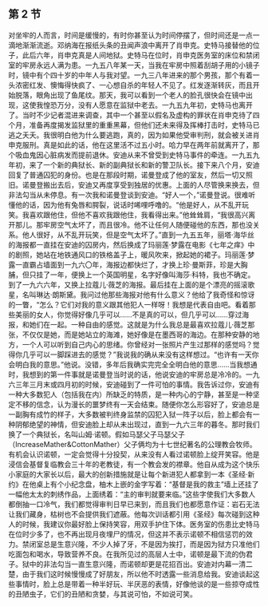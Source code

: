 ## 第 2 节

对坐牢的人而言，时间是缓慢的，有时你甚至认为时间停摆了，但时间还是一点一滴地渐渐流逝。邓纳海在报纸头条的丑闻声浪中离开了肖申克。史特马接替他的位子，此后六年，肖申克真是人间地狱。史特马在位时，肖申克医务室的床位和禁闭室的牢房永远人满为患。一九五八年某一天，当我在牢房中照着刮胡子用的小镜子时，镜中有个四十岁的中年人与我对望。一九三八年进来的那个男孩，那个有着一头浓密红发、懊悔得快疯了、一心想自杀的年轻人不见了。红发逐渐转灰，而且开始脱落，眼角出现了鱼尾纹。那天，我可以看到一个老人的脸孔很快会在镜中出现，这使我惶恐万分，没有人愿意在监狱中老去。一九五九年初，史特马也离开了。当时不少记者混进来调查，其中一个甚至以假名及虚构的罪状在肖申克待了四个月，准备再度揭发监狱里的重重黑幕，但他们还未来得及挥棒打击时，史特马已逃之夭夭。我很明白他为什么要逃跑，真的，因为如果他受审判刑，就会被关进肖申克服刑。真是如此的话，他在这里活不过五小时。哈力早在两年前就离开了，那个吸血鬼因心脏病发而提前退休。安迪从来不曾受到史特马事件的牵连。一九五九年初，来了一个新的典狱长、新的副典狱长和新的警卫队长。接下来八个月，安迪回复了普通囚犯的身份。也是在那段时期，诺曼登成了他的室友，然后一切又照旧。诺曼登搬出去后，安迪又再度享受到独居的优惠。上面的人尽管换来换去，但非法勾当从未停息。有一次我和诺曼登谈到安迪。“好人一个，”诺曼登说。很难听懂他的话，因为他有兔唇和腭裂，说话时唏哩呼噜的。“他是好人，从不乱开玩笑。我喜欢跟他住，但他不喜欢我跟他住，我看得出来。”他耸耸肩，“我很高兴离开那儿。那牢房空气太坏了，而且很冷。他不让任何人随便碰他的东西，那也没关系。他人很好，从不乱开玩笑，但是空气太坏了。”直到一九五五年，丽塔·海华丝的海报都一直挂在安迪的囚房内，然后换成了玛丽莲·梦露在电影《七年之痒》中的剧照，她站在地铁通风口的铁格盖子上，暖风吹来，掀起她的裙子。玛丽莲·梦露一直霸占墙面到一九六〇年，海报边都快烂了，才换上珍·曼斯菲，珍是大胸脯，但只挂了一年，便换上一个英国明星，名字好像叫海莎·科特，我也不确定。到了一九六六年，又换上拉蔻儿·薇芝的海报。最后挂在上面的是个漂亮的摇滚歌星，名叫琳达·朗斯黛。我问过他那些海报对他有什么意义？他给了我奇怪和惊讶的一瞥，“怎么？它们对我的意义跟其他犯人一样呀！我想是代表自由吧。看着那些美丽的女人，你觉得好像几乎可以……不是真的可以，但几乎可以……穿过海报，和她们在一起。一种自由的感觉。这就是为什么我总是最喜欢拉蔻儿·薇芝那张，不仅仅是她，而是她站立的海滩，她好像是在墨西哥的海边。在那种安静的地方，一个人可以听到自己内心的思绪。你曾经对一张照片产生过那样的感觉吗？觉得你几乎可以一脚踩进去的感觉？”我说我的确从来没有这样想过。“也许有一天你会明白我的意思。”他说。没错，多年后我确实完完全全明白他的意思……当我想通时，我想到的第一件事就是诺曼登当时说的话，他说安迪的牢房总是冷冷的。一九六三年三月末或四月初的时候，安迪碰到了一件可怕的事情。我告诉过你，安迪有一种大多数犯人（包括我在内）所缺乏的特质，是一种内心的宁静，甚至是一种坚定不移的信念，认为漫长的噩梦终有一天会结束。随便你怎么形容好了，安迪总是一副胸有成竹的样子，大多数被判终身监禁的囚犯入狱一阵子以后，脸上都会有一种阴郁绝望的神情，但安迪脸上却从未出现过，直到一九六三年的暮冬。那时我们换了一个典狱长，名叫山姆·诺顿。假如马瑟父子马瑟父子（IncreaseMather&CottonMather）父子俩均为十七世纪著名的公理教会牧师。有机会认识诺顿，一定会觉得十分投契，从来没有人看过诺顿脸上绽开笑容。他是浸信会基督复临教会三十年的老教徒，有一个教会发的襟章。他自从成为这个快乐小家庭的大家长以后，最大的创新措施就是让每个新进犯人都拿到一本《圣经·新约》在他桌上有个小纪念盘，柚木上嵌的金字写着：“基督是我的救主”墙上还挂了一幅他太太的刺绣作品，上面绣着：“主的审判就要来临。”这些字使我们大多数人都倒抽一口冷气，我们都觉得审判日早已来到，而且我们也都愿意作证：岩石无法让我们藏身，枯树也不会提供我们遮蔽。他每次训话都引用《圣经》每次碰到这种人的时候，我建议你最好脸上保持笑容，用双手护住下体。医务室的伤患比史特马在位时少多了，也不再出现月夜埋尸的情况，但这并不表示诺顿不相信惩罚的效力。禁闭室总是生意兴隆，不少人掉了牙，不是因为挨打，而是因为狱方只准他们吃面包和喝水，导致营养不良。在我所见过的高层人士中，诺顿是最下流的伪君子。狱中的非法勾当一直生意兴隆，而诺顿却更是花招百出。安迪对内幕一清二楚，由于我们这时候慢慢成了好朋友，所以他不时透露一些消息给我。安迪谈起这些事情时，脸上总是带着一种半好玩、半厌恶的表情，好像他谈的是一些掠夺成性的丑陋虫子，它们的丑陋和贪婪，与其说可怕，不如说可笑。
